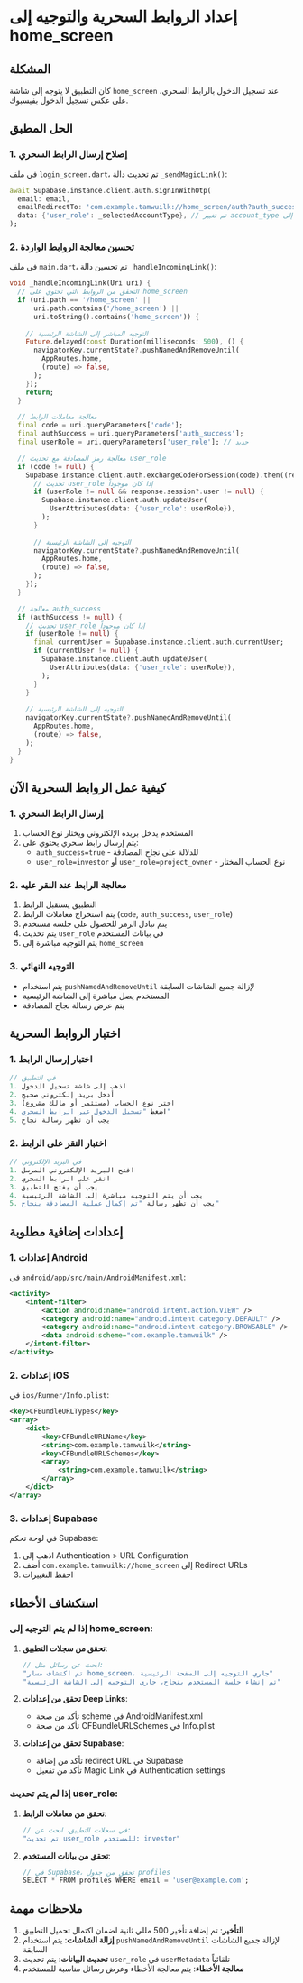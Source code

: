 # إعداد الروابط السحرية والتوجيه إلى home_screen

## المشكلة
كان التطبيق لا يتوجه إلى شاشة `home_screen` عند تسجيل الدخول بالرابط السحري، على عكس تسجيل الدخول بفيسبوك.

## الحل المطبق

### 1. إصلاح إرسال الرابط السحري

في ملف `login_screen.dart`، تم تحديث دالة `_sendMagicLink()`:

```dart
await Supabase.instance.client.auth.signInWithOtp(
  email: email,
  emailRedirectTo: 'com.example.tamwuilk://home_screen/auth?auth_success=true&user_role=${_selectedAccountType}',
  data: {'user_role': _selectedAccountType}, // تم تغيير account_type إلى user_role
);
```

### 2. تحسين معالجة الروابط الواردة

في ملف `main.dart`، تم تحسين دالة `_handleIncomingLink()`:

```dart
void _handleIncomingLink(Uri uri) {
  // التحقق من الروابط التي تحتوي على home_screen
  if (uri.path == '/home_screen' || 
      uri.path.contains('/home_screen') || 
      uri.toString().contains('home_screen')) {
    
    // التوجيه المباشر إلى الشاشة الرئيسية
    Future.delayed(const Duration(milliseconds: 500), () {
      navigatorKey.currentState?.pushNamedAndRemoveUntil(
        AppRoutes.home,
        (route) => false,
      );
    });
    return;
  }

  // معالجة معاملات الرابط
  final code = uri.queryParameters['code'];
  final authSuccess = uri.queryParameters['auth_success'];
  final userRole = uri.queryParameters['user_role']; // جديد

  // معالجة رمز المصادقة مع تحديث user_role
  if (code != null) {
    Supabase.instance.client.auth.exchangeCodeForSession(code).then((response) {
      // تحديث user_role إذا كان موجوداً
      if (userRole != null && response.session?.user != null) {
        Supabase.instance.client.auth.updateUser(
          UserAttributes(data: {'user_role': userRole}),
        );
      }
      
      // التوجيه إلى الشاشة الرئيسية
      navigatorKey.currentState?.pushNamedAndRemoveUntil(
        AppRoutes.home,
        (route) => false,
      );
    });
  }

  // معالجة auth_success
  if (authSuccess != null) {
    // تحديث user_role إذا كان موجوداً
    if (userRole != null) {
      final currentUser = Supabase.instance.client.auth.currentUser;
      if (currentUser != null) {
        Supabase.instance.client.auth.updateUser(
          UserAttributes(data: {'user_role': userRole}),
        );
      }
    }
    
    // التوجيه إلى الشاشة الرئيسية
    navigatorKey.currentState?.pushNamedAndRemoveUntil(
      AppRoutes.home,
      (route) => false,
    );
  }
}
```

## كيفية عمل الروابط السحرية الآن

### 1. إرسال الرابط السحري
1. المستخدم يدخل بريده الإلكتروني ويختار نوع الحساب
2. يتم إرسال رابط سحري يحتوي على:
   - `auth_success=true` - للدلالة على نجاح المصادقة
   - `user_role=investor` أو `user_role=project_owner` - نوع الحساب المختار

### 2. معالجة الرابط عند النقر عليه
1. التطبيق يستقبل الرابط
2. يتم استخراج معاملات الرابط (`code`, `auth_success`, `user_role`)
3. يتم تبادل الرمز للحصول على جلسة مستخدم
4. يتم تحديث `user_role` في بيانات المستخدم
5. يتم التوجيه مباشرة إلى `home_screen`

### 3. التوجيه النهائي
- يتم استخدام `pushNamedAndRemoveUntil` لإزالة جميع الشاشات السابقة
- المستخدم يصل مباشرة إلى الشاشة الرئيسية
- يتم عرض رسالة نجاح المصادقة

## اختبار الروابط السحرية

### 1. اختبار إرسال الرابط
```dart
// في التطبيق
1. اذهب إلى شاشة تسجيل الدخول
2. أدخل بريد إلكتروني صحيح
3. اختر نوع الحساب (مستثمر أو مالك مشروع)
4. اضغط "تسجيل الدخول عبر الرابط السحري"
5. يجب أن تظهر رسالة نجاح
```

### 2. اختبار النقر على الرابط
```dart
// في البريد الإلكتروني
1. افتح البريد الإلكتروني المرسل
2. انقر على الرابط السحري
3. يجب أن يفتح التطبيق
4. يجب أن يتم التوجيه مباشرة إلى الشاشة الرئيسية
5. يجب أن تظهر رسالة "تم إكمال عملية المصادقة بنجاح"
```

## إعدادات إضافية مطلوبة

### 1. إعدادات Android
في `android/app/src/main/AndroidManifest.xml`:

```xml
<activity>
    <intent-filter>
        <action android:name="android.intent.action.VIEW" />
        <category android:name="android.intent.category.DEFAULT" />
        <category android:name="android.intent.category.BROWSABLE" />
        <data android:scheme="com.example.tamwuilk" />
    </intent-filter>
</activity>
```

### 2. إعدادات iOS
في `ios/Runner/Info.plist`:

```xml
<key>CFBundleURLTypes</key>
<array>
    <dict>
        <key>CFBundleURLName</key>
        <string>com.example.tamwuilk</string>
        <key>CFBundleURLSchemes</key>
        <array>
            <string>com.example.tamwuilk</string>
        </array>
    </dict>
</array>
```

### 3. إعدادات Supabase
في لوحة تحكم Supabase:
1. اذهب إلى Authentication > URL Configuration
2. أضف `com.example.tamwuilk://home_screen` إلى Redirect URLs
3. احفظ التغييرات

## استكشاف الأخطاء

### إذا لم يتم التوجيه إلى home_screen:

1. **تحقق من سجلات التطبيق**:
   ```dart
   // ابحث عن رسائل مثل:
   "تم اكتشاف مسار home_screen، جاري التوجيه إلى الصفحة الرئيسية"
   "تم إنشاء جلسة المستخدم بنجاح، جاري التوجيه إلى الشاشة الرئيسية"
   ```

2. **تحقق من إعدادات Deep Links**:
   - تأكد من صحة scheme في AndroidManifest.xml
   - تأكد من صحة CFBundleURLSchemes في Info.plist

3. **تحقق من إعدادات Supabase**:
   - تأكد من إضافة redirect URL في Supabase
   - تأكد من تفعيل Magic Link في Authentication settings

### إذا لم يتم تحديث user_role:

1. **تحقق من معاملات الرابط**:
   ```dart
   // في سجلات التطبيق، ابحث عن:
   "تم تحديث user_role للمستخدم: investor"
   ```

2. **تحقق من بيانات المستخدم**:
   ```dart
   // في Supabase، تحقق من جدول profiles
   SELECT * FROM profiles WHERE email = 'user@example.com';
   ```

## ملاحظات مهمة

1. **التأخير**: تم إضافة تأخير 500 مللي ثانية لضمان اكتمال تحميل التطبيق
2. **إزالة الشاشات**: يتم استخدام `pushNamedAndRemoveUntil` لإزالة جميع الشاشات السابقة
3. **تحديث البيانات**: يتم تحديث `user_role` في `userMetadata` تلقائياً
4. **معالجة الأخطاء**: يتم معالجة الأخطاء وعرض رسائل مناسبة للمستخدم 